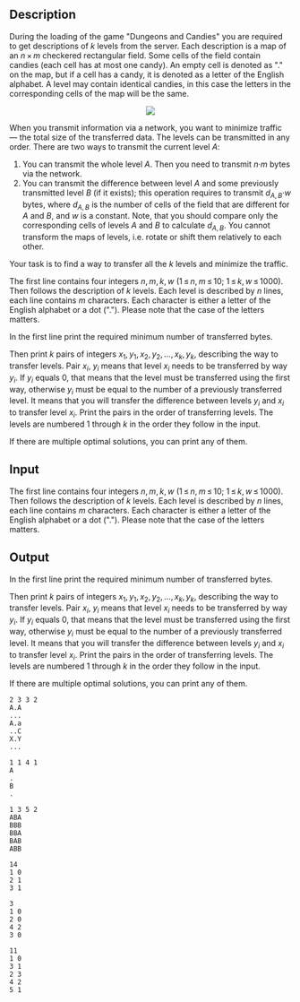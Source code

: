 ## Description

<div><p>During the loading of the game "Dungeons and Candies" you are required to get descriptions of <span class="tex-span"><i>k</i></span> levels from the server. Each description is a map of an <span class="tex-span"><i>n</i> × <i>m</i></span> checkered rectangular field. Some cells of the field contain candies (each cell has at most one candy). An empty cell is denoted as "<span class="tex-font-style-tt">.</span>" on the map, but if a cell has a candy, it is denoted as a letter of the English alphabet. A level may contain identical candies, in this case the letters in the corresponding cells of the map will be the same.</p><center> <img class="tex-graphics" src="file://Wxz6jL7U.png" style="max-width: 100.0%;max-height: 100.0%;"> </center><p>When you transmit information via a network, you want to minimize traffic — the total size of the transferred data. The levels can be transmitted in any order. There are two ways to transmit the current level <span class="tex-span"><i>A</i></span>:</p><ol> <li> You can transmit the whole level <span class="tex-span"><i>A</i></span>. Then you need to transmit <span class="tex-span"><i>n</i>·<i>m</i></span> bytes via the network. </li><li> You can transmit the difference between level <span class="tex-span"><i>A</i></span> and some previously transmitted level <span class="tex-span"><i>B</i></span> (if it exists); this operation requires to transmit <span class="tex-span"><i>d</i><sub class="lower-index"><i>A</i>, <i>B</i></sub>·<i>w</i></span> bytes, where <span class="tex-span"><i>d</i><sub class="lower-index"><i>A</i>, <i>B</i></sub></span> is the number of cells of the field that are different for <span class="tex-span"><i>A</i></span> and <span class="tex-span"><i>B</i></span>, and <span class="tex-span"><i>w</i></span> is a constant. Note, that you should compare only the corresponding cells of levels <span class="tex-span"><i>A</i></span> and <span class="tex-span"><i>B</i></span> to calculate <span class="tex-span"><i>d</i><sub class="lower-index"><i>A</i>, <i>B</i></sub></span>. You cannot transform the maps of levels, i.e. rotate or shift them relatively to each other. </li></ol><p>Your task is to find a way to transfer all the <span class="tex-span"><i>k</i></span> levels and minimize the traffic.</p></div><div class="input-specification"><p>The first line contains four integers <span class="tex-span"><i>n</i>, <i>m</i>, <i>k</i>, <i>w</i></span> <span class="tex-span">(1 ≤ <i>n</i>, <i>m</i> ≤ 10;&nbsp;1 ≤ <i>k</i>, <i>w</i> ≤ 1000)</span>. Then follows the description of <span class="tex-span"><i>k</i></span> levels. Each level is described by <span class="tex-span"><i>n</i></span> lines, each line contains <span class="tex-span"><i>m</i></span> characters. Each character is either a letter of the English alphabet or a dot ("<span class="tex-font-style-tt">.</span>"). Please note that the case of the letters matters.</p></div><div class="output-specification"><p>In the first line print the required minimum number of transferred bytes.</p><p>Then print <span class="tex-span"><i>k</i></span> pairs of integers <span class="tex-span"><i>x</i><sub class="lower-index">1</sub>, <i>y</i><sub class="lower-index">1</sub>, <i>x</i><sub class="lower-index">2</sub>, <i>y</i><sub class="lower-index">2</sub>, ..., <i>x</i><sub class="lower-index"><i>k</i></sub>, <i>y</i><sub class="lower-index"><i>k</i></sub></span>, describing the way to transfer levels. Pair <span class="tex-span"><i>x</i><sub class="lower-index"><i>i</i></sub></span>, <span class="tex-span"><i>y</i><sub class="lower-index"><i>i</i></sub></span> means that level <span class="tex-span"><i>x</i><sub class="lower-index"><i>i</i></sub></span> needs to be transferred by way <span class="tex-span"><i>y</i><sub class="lower-index"><i>i</i></sub></span>. If <span class="tex-span"><i>y</i><sub class="lower-index"><i>i</i></sub></span> equals 0, that means that the level must be transferred using the first way, otherwise <span class="tex-span"><i>y</i><sub class="lower-index"><i>i</i></sub></span> must be equal to the number of a previously transferred level. It means that you will transfer the difference between levels <span class="tex-span"><i>y</i><sub class="lower-index"><i>i</i></sub></span> and <span class="tex-span"><i>x</i><sub class="lower-index"><i>i</i></sub></span> to transfer level <span class="tex-span"><i>x</i><sub class="lower-index"><i>i</i></sub></span>. Print the pairs in the order of transferring levels. The levels are numbered 1 through <span class="tex-span"><i>k</i></span> in the order they follow in the input.</p><p>If there are multiple optimal solutions, you can print any of them.</p></div>

## Input

<p>The first line contains four integers <span class="tex-span"><i>n</i>, <i>m</i>, <i>k</i>, <i>w</i></span> <span class="tex-span">(1 ≤ <i>n</i>, <i>m</i> ≤ 10;&nbsp;1 ≤ <i>k</i>, <i>w</i> ≤ 1000)</span>. Then follows the description of <span class="tex-span"><i>k</i></span> levels. Each level is described by <span class="tex-span"><i>n</i></span> lines, each line contains <span class="tex-span"><i>m</i></span> characters. Each character is either a letter of the English alphabet or a dot ("<span class="tex-font-style-tt">.</span>"). Please note that the case of the letters matters.</p>

## Output

<p>In the first line print the required minimum number of transferred bytes.</p><p>Then print <span class="tex-span"><i>k</i></span> pairs of integers <span class="tex-span"><i>x</i><sub class="lower-index">1</sub>, <i>y</i><sub class="lower-index">1</sub>, <i>x</i><sub class="lower-index">2</sub>, <i>y</i><sub class="lower-index">2</sub>, ..., <i>x</i><sub class="lower-index"><i>k</i></sub>, <i>y</i><sub class="lower-index"><i>k</i></sub></span>, describing the way to transfer levels. Pair <span class="tex-span"><i>x</i><sub class="lower-index"><i>i</i></sub></span>, <span class="tex-span"><i>y</i><sub class="lower-index"><i>i</i></sub></span> means that level <span class="tex-span"><i>x</i><sub class="lower-index"><i>i</i></sub></span> needs to be transferred by way <span class="tex-span"><i>y</i><sub class="lower-index"><i>i</i></sub></span>. If <span class="tex-span"><i>y</i><sub class="lower-index"><i>i</i></sub></span> equals 0, that means that the level must be transferred using the first way, otherwise <span class="tex-span"><i>y</i><sub class="lower-index"><i>i</i></sub></span> must be equal to the number of a previously transferred level. It means that you will transfer the difference between levels <span class="tex-span"><i>y</i><sub class="lower-index"><i>i</i></sub></span> and <span class="tex-span"><i>x</i><sub class="lower-index"><i>i</i></sub></span> to transfer level <span class="tex-span"><i>x</i><sub class="lower-index"><i>i</i></sub></span>. Print the pairs in the order of transferring levels. The levels are numbered 1 through <span class="tex-span"><i>k</i></span> in the order they follow in the input.</p><p>If there are multiple optimal solutions, you can print any of them.</p>





```input1
2 3 3 2
A.A
...
A.a
..C
X.Y
...

```




```input2
1 1 4 1
A
.
B
.

```




```input3
1 3 5 2
ABA
BBB
BBA
BAB
ABB

```




```output1
14
1 0
2 1
3 1

```




```output2
3
1 0
2 0
4 2
3 0

```




```output3
11
1 0
3 1
2 3
4 2
5 1

```



